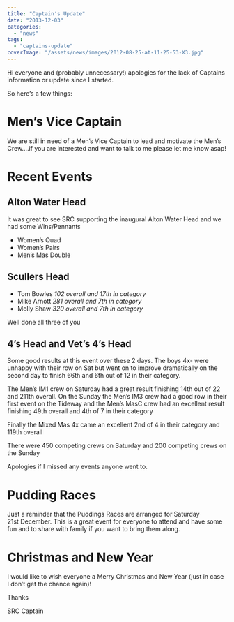 ```yaml
---
title: "Captain's Update"
date: "2013-12-03"
categories:
  - "news"
tags:
  - "captains-update"
coverImage: "/assets/news/images/2012-08-25-at-11-25-53-X3.jpg"
---
```


Hi everyone and (probably unnecessary!) apologies for the lack of Captains information or update since I started.

So here’s a few things:

# **Men’s Vice Captain**

We are still in need of a Men’s Vice Captain to lead and motivate the Men’s Crew….if you are interested and want to talk to me please let me know asap!

# Recent Events

## Alton Water Head

It was great to see SRC supporting the inaugural Alton Water Head and we had some Wins/Pennants

- Women’s Quad
- Women’s Pairs
- Men’s Mas Double

## Scullers Head

- Tom Bowles _102 overall and 17th in category_
- Mike Arnott _281 overall and 7th in category_
- Molly Shaw _320 overall and 7th in category_

Well done all three of you

## 4’s Head and Vet’s 4’s Head

Some good results at this event over these 2 days. The boys 4x- were unhappy with their row on Sat but went on to improve dramatically on the second day to finish 66th and 6th out of 12 in their category.

The Men’s IM1 crew on Saturday had a great result finishing 14th out of 22 and 211th overall. On the Sunday the Men’s IM3 crew had a good row in their first event on the Tideway and the Men’s MasC crew had an excellent result finishing 49th overall and 4th of 7 in their category

Finally the Mixed Mas 4x came an excellent 2nd of 4 in their category and 119th overall

There were 450 competing crews on Saturday and 200 competing crews on the Sunday

Apologies if I missed any events anyone went to.

# Pudding Races

Just a reminder that the Puddings Races are arranged for Saturday 21st December. This is a great event for everyone to attend and have some fun and to share with family if you want to bring them along.

# Christmas and New Year

I would like to wish everyone a Merry Christmas and New Year (just in case I don’t get the chance again)!

Thanks

SRC Captain
